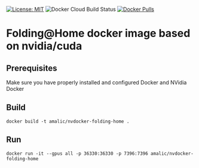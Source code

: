 [![License: MIT](https://img.shields.io/badge/License-MIT-yellow.svg)](https://github.com/amalic/Jupyterlab/blob/master/LICENSE)
![Docker Cloud Build Status](https://img.shields.io/docker/cloud/build/amalic/nvdocker-folding-home)
[![Docker Pulls](https://img.shields.io/docker/pulls/amalic/nvdocker-folding-home.svg)](https://hub.docker.com/r/amalic/nvdocker-folding-home/)

# Folding@Home docker image based on nvidia/cuda

## Prerequisites
Make sure you have properly installed and configured Docker and NVidia Docker

## Build
```
docker build -t amalic/nvdocker-folding-home .
```

## Run
```
docker run -it --gpus all -p 36330:36330 -p 7396:7396 amalic/nvdocker-folding-home
```
